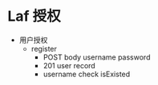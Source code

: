# Laf 授权
- 用户授权
  - register
    - POST body username password
    - 201 user record 
    - username check isExisted
